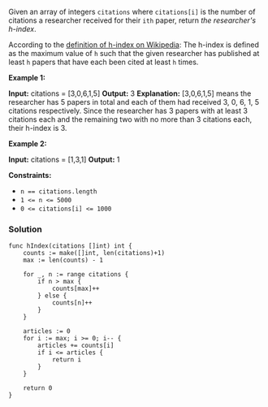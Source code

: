 Given an array of integers `citations` where `citations[i]` is the number of citations a researcher received for their `ith` paper, return _the researcher's h-index_.

According to the [definition of h-index on Wikipedia](https://en.wikipedia.org/wiki/H-index): The h-index is defined as the maximum value of `h` such that the given researcher has published at least `h` papers that have each been cited at least `h` times.

**Example 1:**

**Input:** citations = [3,0,6,1,5]
**Output:** 3
**Explanation:** [3,0,6,1,5] means the researcher has 5 papers in total and each of them had received 3, 0, 6, 1, 5 citations respectively.
Since the researcher has 3 papers with at least 3 citations each and the remaining two with no more than 3 citations each, their h-index is 3.

**Example 2:**

**Input:** citations = [1,3,1]
**Output:** 1

**Constraints:**

- `n == citations.length`
- `1 <= n <= 5000`
- `0 <= citations[i] <= 1000`

### Solution
```
func hIndex(citations []int) int {
    counts := make([]int, len(citations)+1)
	max := len(counts) - 1

	for _, n := range citations {
		if n > max {
			counts[max]++
		} else {
			counts[n]++
		}
	}

	articles := 0
	for i := max; i >= 0; i-- {
		articles += counts[i]
		if i <= articles {
			return i
		}
	}

	return 0
}
```
